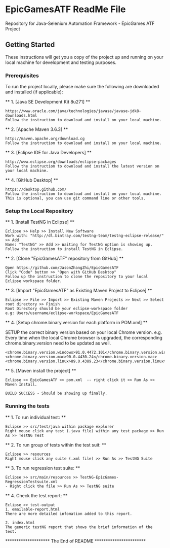 # EpicGamesATF ReadMe File
Repository for Java-Selenium Automation Framework - EpicGames ATF Project

## Getting Started

These instructions will get you a copy of the project up and running on your local machine for development and testing purposes.

### Prerequisites

To run the project locally, please make sure the following are downloaded and installed (if applicable):

** 1. [Java SE Development Kit 8u271] **

	https://www.oracle.com/java/technologies/javase/javase-jdk8-downloads.html
	Follow the instruction to download and install on your local machine.	

** 2. [Apache Maven 3.6.3] **

	http://maven.apache.org/download.cg
	Follow the instruction to download and install on your local machine.

** 3. [Eclipse IDE for Java Developers] **

	http://www.eclipse.org/downloads/eclipse-packages
	Follow the instruction to download and install the latest version on your local machine.

** 4. [GitHub Desktop] **

	https://desktop.github.com/
	Follow the instruction to download and install on your local machine.
	This is optional, you can use git command line or other tools.  

### Setup the Local Repository
	
** 1. [Install TestNG in Eclipse] **

	Eclipse >> Help >> Install New Software
	Work with: "http://dl.bintray.com/testng-team/testng-eclipse-release/" >> Add
	Name: "TestNG" >> Add >> Waiting for TestNG option is showing up.
	Follow the instruction to install TestNG in Eclipse.

** 2. [Clone "EpicGamesATF" repository from GitHub] **

	Open https://github.com/JasonZhangZhi/EpicGamesATF
	Click "Code" button >> "Open with GitHub Desktop"
	Follow up the instruction to clone the repository to your local Eclipse workspace folder. 

** 3. [Import "EpicGamesATF" as Existing Maven Project to Eclipse] **

	Eclipse >> File >> Import >> Existing Maven Projects >> Next >> Select root directory >> Finish
	Root Directory should be your eclipse-workspace folder 
	e.g: Users/username/eclipse-workspace/EpicGamesATF

** 4. [Setup chrome.binary.version for each platform in POM.xml] **

SETUP the correct binary version based on your local Chrome version. e.g. Every time when the local Chrome browser is upgraded, the corresponding chrome.binary.version need to be updated as well. 

    <chrome.binary.version.windows>91.0.4472.101</chrome.binary.version.windows>
    <chrome.binary.version.mac>90.0.4430.24</chrome.binary.version.mac>
    <chrome.binary.version.linux>89.0.4389.23</chrome.binary.version.linux>


** 5. [Maven install the project] **

	Eclipse >> EpicGamesATF >> pom.xml  -- right click it >> Run As >> Maven Install.

	BUILD SUCCESS - Should be showing up finally. 

### Running the tests

** 1. To run individual test: **

	Eclipse >> src/test/java within package explorer
	Right mouse click any test (.java file) within any test package >> Run As >> TestNG Test

** 2. To run group of tests within the test suit: **

	Eclipse >> resources
	Right mouse click any suite (.xml file) >> Run As >> TestNG Suite

** 3. To run regression test suite: **

	Eclipse >> src/main/resources >> TestNG-EpicGames-RegressionTestsuite.xml
	- Right click the file >> Run As >> TestNG suite

** 4. Check the test report: **

	Eclipse >> test-output
	1. emailable-report.html
	There are more detailed infomation added to this report. 

	2. index.html
	The generic testNG report that shows the brief information of the test. 

	
******************** The End of README ***********************	